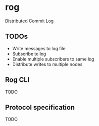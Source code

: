 # rog

Distributed Commit Log

## TODOs

- Write messages to log file
- Subscribe to log
- Enable multiple subscribers to same log
- Distribute writes to multiple nodes

## Rog CLI

TODO

## Protocol specification

TODO
